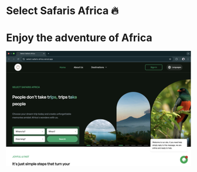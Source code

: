 # Select Safaris Africa 🔥

# Enjoy the adventure of Africa

![Select Safaris Africa Preview Image](https://github.com/UNYUZIMFURA/select-safaris-africa/blob/main/Screenshot%202025-07-14%20at%2010.18.13%20PM.png)

